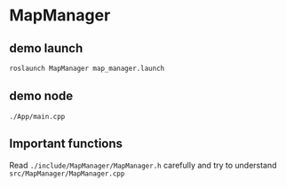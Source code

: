 # MapManager

## demo launch

```bash
roslaunch MapManager map_manager.launch
```



## demo node

`./App/main.cpp`



## Important functions

Read `./include/MapManager/MapManager.h` carefully and try to understand `src/MapManager/MapManager.cpp`



